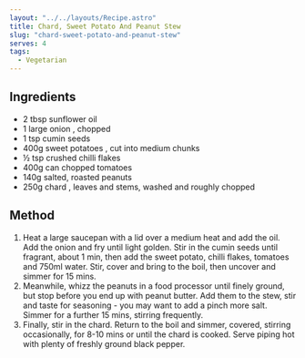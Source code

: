 ```yaml
---
layout: "../../layouts/Recipe.astro"
title: Chard, Sweet Potato And Peanut Stew
slug: "chard-sweet-potato-and-peanut-stew"
serves: 4
tags:
  - Vegetarian
---
```


## Ingredients

- 2 tbsp sunflower oil
- 1 large onion , chopped
- 1 tsp cumin seeds
- 400g sweet potatoes , cut into medium chunks
- ½ tsp crushed chilli flakes
- 400g can chopped tomatoes
- 140g salted, roasted peanuts
- 250g chard , leaves and stems, washed and roughly chopped

## Method

1. Heat a large saucepan with a lid over a medium heat and add the oil. Add the onion and fry until light golden. Stir in the cumin seeds until fragrant, about 1 min, then add the sweet potato, chilli flakes, tomatoes and 750ml water. Stir, cover and bring to the boil, then uncover and simmer for 15 mins.
1. Meanwhile, whizz the peanuts in a food processor until finely ground, but stop before you end up with peanut butter. Add them to the stew, stir and taste for seasoning - you may want to add a pinch more salt. Simmer for a further 15 mins, stirring frequently.
1. Finally, stir in the chard. Return to the boil and simmer, covered, stirring occasionally, for 8-10 mins or until the chard is cooked. Serve piping hot with plenty of freshly ground black pepper.
